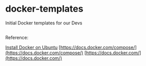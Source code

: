 # docker-templates
Initial Docker templates for our Devs

## 
Reference:

[Install Docker on Ubuntu](https://www.digitalocean.com/community/tutorials/how-to-install-and-use-docker-on-ubuntu-16-04)
[https://docs.docker.com/compose/](https://docs.docker.com/compose/)
[https://docs.docker.com/](https://docs.docker.com/)


